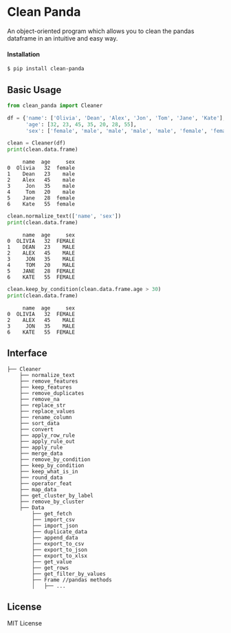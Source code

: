 # Clean Panda
 An object-oriented program which allows you to clean the pandas dataframe in an intuitive and easy way.
 
#### Installation

```shell
$ pip install clean-panda
```

## Basic Usage

```python
from clean_panda import Cleaner

df = {'name': ['Olivia', 'Dean', 'Alex', 'Jon', 'Tom', 'Jane', 'Kate'],
      'age': [32, 23, 45, 35, 20, 28, 55],
      'sex': ['female', 'male', 'male', 'male', 'male', 'female', 'female']}

clean = Cleaner(df)
print(clean.data.frame)
```

```shell
     name  age     sex
0  Olivia   32  female
1    Dean   23    male
2    Alex   45    male
3     Jon   35    male
4     Tom   20    male
5    Jane   28  female
6    Kate   55  female
```

```python
clean.normalize_text(['name', 'sex'])
print(clean.data.frame)
```

```shell
     name  age     sex
0  OLIVIA   32  FEMALE
1    DEAN   23    MALE
2    ALEX   45    MALE
3     JON   35    MALE
4     TOM   20    MALE
5    JANE   28  FEMALE
6    KATE   55  FEMALE
```

```python
clean.keep_by_condition(clean.data.frame.age > 30)
print(clean.data.frame)
```

```shell
     name  age     sex
0  OLIVIA   32  FEMALE
2    ALEX   45    MALE
3     JON   35    MALE
6    KATE   55  FEMALE
```

## Interface

    ├── Cleaner
        ├── normalize_text
        ├── remove_features
        ├── keep_features
        ├── remove_duplicates
        ├── remove_na
        ├── replace_str
        ├── replace_values
        ├── rename_column
        ├── sort_data
        ├── convert
        ├── apply_row_rule
        ├── apply_rule_out
        ├── apply_rule
        ├── merge_data
        ├── remove_by_condition
        ├── keep_by_condition
        ├── keep_what_is_in
        ├── round_data
        ├── operator_feat
        ├── map_data
        ├── get_cluster_by_label
        ├── remove_by_cluster
        ├── Data
            ├── get_fetch
            ├── import_csv
            ├── import_json
            ├── duplicate_data
            ├── append_data
            ├── export_to_csv
            ├── export_to_json
            ├── export_to_xlsx
            ├── get_value
            ├── get_rows
            ├── get_filter_by_values
            ├── Frame //pandas methods
            │   ├── ...
    
## License

MIT License
